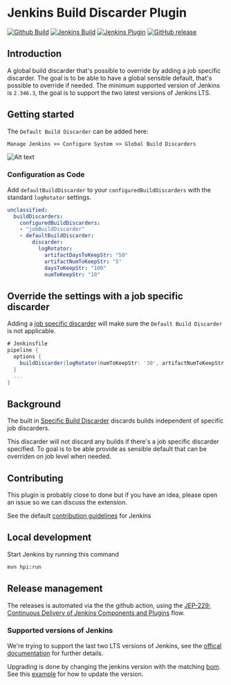 
# Jenkins Build Discarder Plugin

[![Github Build](https://github.com/jenkinsci/build-discarder-plugin/actions/workflows/cd.yaml/badge.svg?branch=main)](https://github.com/jenkinsci/build-discarder-plugin/actions/workflows/cd.yaml)
[![Jenkins Build](https://ci.jenkins.io/job/Plugins/job/build-discarder-plugin/job/main/badge/icon)](https://ci.jenkins.io/job/Plugins/job/build-discarder-plugin/job/main/)
[![Jenkins Plugin](https://img.shields.io/jenkins/plugin/v/build-discarder.svg)](https://plugins.jenkins.io/build-discarder)
[![GitHub release](https://img.shields.io/github/release/jenkinsci/build-discarder-plugin.svg?label=changelog)](https://github.com/jenkinsci/build-discarder-plugin/releases/latest)

## Introduction

A global build discarder that's possible to override by adding a job
specific discarder. The goal is to be able to have a global sensible default, that's possible to override if needed. The minimum supported version of Jenkins is `2.346.3`, the goal is to support the two latest versions of Jenkins LTS.

## Getting started

The `Default Build Discarder` can be added here:  

`Manage Jenkins >> Configure System >> Global Build Discarders`  

![Alt text](docs/img/configure-default-discarder.png?raw=true "Title")

### Configuration as Code

Add `defaultBuildDiscarder` to your `configuredBuildDiscarders` with the standard `logRotator` settings.

```yml
unclassified:
  buildDiscarders:
    configuredBuildDiscarders:
    - "jobBuildDiscarder"
    - defaultBuildDiscarder:
        discarder:
          logRotator:
            artifactDaysToKeepStr: "50"
            artifactNumToKeepStr: "5"
            daysToKeepStr: "100"
            numToKeepStr: "10"
```

## Override the settings with a job specific discarder

Adding a [job specific discarder](https://stackoverflow.com/a/44155346) will
make sure the `Default Build Discarder` is not applicable.

```groovy
# Jenkinsfile
pipeline {
  options {
    buildDiscarder(logRotator(numToKeepStr: '30', artifactNumToKeepStr: '30'))
  }
  ...
}
```

## Background

The built in [Specific Build Discarder](https://github.com/jenkinsci/jenkins/blob/449c5aced523a6e66fe3d6a804e5dbfd5c5c67c6/core/src/main/java/jenkins/model/SimpleGlobalBuildDiscarderStrategy.java) discards builds independent of specific job discarders.

This discarder will not discard any builds if there's a job specific discarder specified.
To goal is to be able provide as sensible default that can be overriden on job level when needed.

## Contributing

This plugin is probably close to done but if you have an idea, please open an issue so we can
discuss the extension.

See the default [contribution guidelines](https://github.com/jenkinsci/.github/blob/master/CONTRIBUTING.md) for Jenkins

## Local development

Start Jenkins by running this command

```bash
mvn hpi:run
```

## Release management

The releases is automated via the the github action, using the [JEP-229: Continuous Delivery of Jenkins Components and Plugins](https://github.com/jenkinsci/jep/blob/master/jep/229/README.adoc) flow.

### Supported versions of Jenkins

We're trying to support the last two LTS versions of Jenkins, see the [offical documentation](https://www.jenkins.io/doc/developer/plugin-development/choosing-jenkins-baseline/) for further details.

Upgrading is done by changing the jenkins version with the matching [bom](https://github.com/jenkinsci/bom). See this [example](https://github.com/jenkinsci/build-discarder-plugin/pull/32/files#diff-9c5fb3d1b7e3b0f54bc5c4182965c4fe1f9023d449017cece3005d3f90e8e4d8R17-R28) for how to update
the version.
